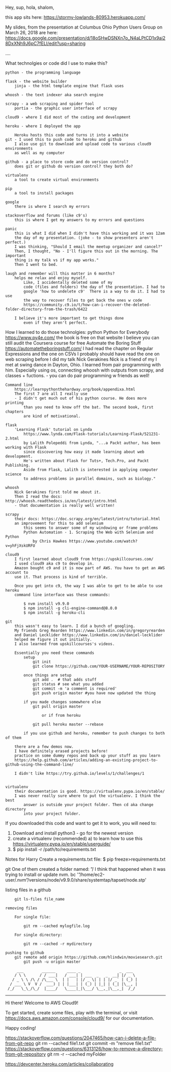 Hey, sup, hola, shalom,

this app sits here:
https://stormy-lowlands-80953.herokuapp.com/

My slides, from the presentation at Columbus Ohio Python Users Group 
    on March 26, 2018 are here:
https://docs.google.com/presentation/d/18oSHwDSNXn7o_N4aLPtCD1x9ai28DxXNh9J6pC7fELI/edit?usp=sharing

....

What technolgies or code did I use to make this?

    python - the programming language
    
    flask - the website builder
        jinja - the html template engine that flask uses
        
    whoosh - the text indexer aka search engine
    
    scrapy - a web scraping and spider tool
        portia - the graphic user interface of scrapy
        
    cloud9 - where I did most of the coding and development
    
    heroku - where I deployed the app 
    
        Heroku hosts this code and turns it into a website
    git - I used this to push code to heroku and github
        I also use git to download and upload code to various cloud9 environments
        as well as my computer
        
    github - a place to store code and do version control?
        does git or github do version control? they both do?
        
    virtualenv
        a tool to create virtual environments
        
    pip 
        a tool to install packages
    
    google
        there is where I search my errors
    
    stackoverflow and forums (like c9's)
        this is where I get my answers to my errors and questions
        
    panic
        this is what I did when I didn't have this working and it was 12am
        the day of my presentation. (joke - to show presenters aren't perfect.)
        I was thinking, "Should I email the meetup organizer and cancel?"
        Then, I thought, "No - I'll figure this out in the morning. The important
        thing is my talk vs if my app works."
        Then I went to bed. 
    
    laugh and remember will this matter in 6 months?
        helps me relax and enjoy myself. 
            Like, I accidentally deleted some of my
            code (files and folders) the day of the presentation. I had to 
            google 'how to undelete c9'  There is a way to do it. I had to use 
            the way to recover files to get back the ones w code
            https://community.c9.io/t/how-can-i-recover-the-deleted-folder-directory-from-the-trash/6422
            
        I believe it's more important to get things done 
            even if they aren't perfect.

How I learned to do those technolgies:
    python
        Python for Everybody https://www.py4e.com/
            the book is free on that website
            I believe you can still audit the Coursera course for free
        Automate the Boring Stuff    
            https://automatetheboringstuff.com/
            I had read the chapter on Regular Expressions and the one on CSVs
            I probably should have read the one on web scraping before I did my talk
        Nick Gerakines
            Nick is a friend of my I met at swing dance in Dayton, Ohio.
            I learned from pair programming with him. Especially using os,
            connecting whoosh with outputs from scrapy, and classes + fuctions.
            - you can do pair programming w friends as well!
        
    Command line
        https://learnpythonthehardway.org/book/appendixa.html
        The first 7 are all I really use
        - I didn't get much out of his python course. He does more printing 
            than you need to know off the bat. The second book, first chapters
            are kind of motivational.
        
    flask
        'Learning Flask' tutorial on Lynda
            https://www.lynda.com/Flask-tutorials/Learning-Flask/521231-2.html
            by Lalith Polepeddi from Lynda, "...a Packt author, has been working with Flask 
            since discovering how easy it made learning about web development.
            He's written about Flask for Tuts+, Tech.Pro, and Packt Publishing. 
            Aside from Flask, Lalith is interested in applying computer science 
            to address problems in parallel domains, such as biology."
        
    whoosh
        Nick Gerakines first told me about it.
        Then I read the docs: http://whoosh.readthedocs.io/en/latest/intro.html
        - that documentation is really well written!
    
    scrapy
        their docs: https://doc.scrapy.org/en/latest/intro/tutorial.html
        an improvement for this to add selenium
            this seems to answer some of my windowing or frame problems
            Python Automation - 1. Scraping the Web with Selenium and Python 
                by Chris Hawkes https://www.youtube.com/watch?v=yhFjXskURFU
    
    cloud9
        I first learned about cloud9 from https://upskillcourses.com/
        I used cloud9 aka c9 to develop in.
        Amazon bought c9 and it is now part of AWS. You have to get an AWS account to
        use it. That process is kind of terrible.
        
        Once you get into c9, the way I was able to get to be able to use heroku 
        command line interface was these commands:
            
            $ nvm install v9.9.0  
            $ npm install -g cli-engine-command@8.0.0 
            $ npm install -g heroku-cli 

    git
        this wasn't easy to learn. I did a bunch of googling.
        My friends Greg Rearden https://www.linkedin.com/in/gregoryrearden
        and Daniel Lecklider https://www.linkedin.com/in/daniel-lecklider
        helped me figure it out initially.
        I also learned from upskillcourses's videos.
       
        Essentially you need these commands
            setup
                git init
                git clone https://github.com/YOUR-USERNAME/YOUR-REPOSITORY
                
            once things are setup
                git add .  # that adds stuff 
                git status # see what you added
                git commit -m 'a comment is required'
                git push origin master #you have now updated the thing
                
            if you made changes somewhere else
                git pull origin master
                
                    or if from heroku
                    
                git pull heroku master --rebase
                
            if you use github and heroku, remember to push changes to both of them
            
        there are a few demos now. 
        I have definitely erased projects before!
        practice on some dummy repos and back up your stuff as you learn
        https://help.github.com/articles/adding-an-existing-project-to-github-using-the-command-line/
        
        I didn't like https://try.github.io/levels/1/challenges/1
        

    virtualenv
        their documentation is good. https://virtualenv.pypa.io/en/stable/
        I was never really sure where to put the virtualenv. I think the best 
            answer is outside your project folder. Then cd aka change directory
            into your project folder.
            
If you downloaded this code and want to get it to work, you will need to:
1) Download and install python3 - go for the newest version
2) create a virtualenv (recommended)
    a) to learn how to use this https://virtualenv.pypa.io/en/stable/userguide/
3) $ pip install -r /path/to/requirements.txt



Notes for Harry
Create a requirements.txt file:
    $ pip freeze>requirements.txt

git 
    One of them created a folder named: ”/
    I think that happened when it was trying to install or update nvm. bc
    '”/home/ec2-user/.nvm”/versions/node/v9.9.0/share/systemtap/tapset/node.stp'
   
   listing files in a github
   
        git ls-files file_name
        
    removing files
            
        For single file:
        
            git rm --cached mylogfile.log
        
        For single directory:
        
            git rm --cached -r mydirectory                          

    pushing to github
        git remote add origin https://github.com/hlindwin/moviesearch.git
            git push -u origin master

         ___        ______     ____ _                 _  ___  
        / \ \      / / ___|   / ___| | ___  _   _  __| |/ _ \ 
       / _ \ \ /\ / /\___ \  | |   | |/ _ \| | | |/ _` | (_) |
      / ___ \ V  V /  ___) | | |___| | (_) | |_| | (_| |\__, |
     /_/   \_\_/\_/  |____/   \____|_|\___/ \__,_|\__,_|  /_/ 
 ----------------------------------------------------------------- 


Hi there! Welcome to AWS Cloud9!

To get started, create some files, play with the terminal,
or visit https://docs.aws.amazon.com/console/cloud9/ for our documentation.

Happy coding!


https://stackoverflow.com/questions/2047465/how-can-i-delete-a-file-from-git-repo
git rm --cached file1.txt
git commit -m "remove file1.txt"
https://stackoverflow.com/questions/6313126/how-to-remove-a-directory-from-git-repository
git rm -r --cached myFolder



https://devcenter.heroku.com/articles/collaborating